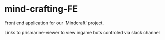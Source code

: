 # mind-crafting-FE

Front end application for our 'Mindcraft' project.

Links to prismarine-viewer to view ingame bots controled via slack channel
